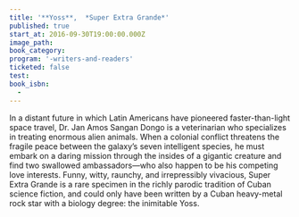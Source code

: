 ```yaml
---
title: '**Yoss**,  *Super Extra Grande*'
published: true
start_at: 2016-09-30T19:00:00.000Z
image_path:
book_category:
program: '-writers-and-readers'
ticketed: false
test:
book_isbn:
  -
---
```



In a distant future in which Latin Americans have pioneered faster-than-light space travel, Dr. Jan Amos Sangan Dongo is a veterinarian who specializes in treating enormous alien animals. When a colonial conflict threatens the fragile peace between the galaxy’s seven intelligent species, he must embark on a daring mission through the insides of a gigantic creature and find two swallowed ambassadors—who also happen to be his competing love interests. Funny, witty, raunchy, and irrepressibly vivacious, Super Extra Grande is a rare specimen in the richly parodic tradition of Cuban science fiction, and could only have been written by a Cuban heavy-metal rock star with a biology degree: the inimitable Yoss.
